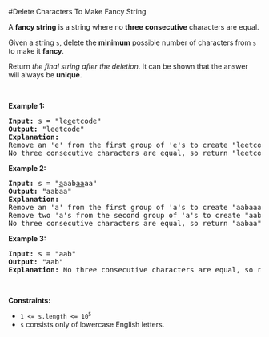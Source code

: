 #Delete Characters To Make Fancy String
<p>A <strong>fancy string</strong> is a string where no <strong>three</strong> <strong>consecutive</strong> characters are equal.</p>
<p>Given a string <code>s</code>, delete the <strong>minimum</strong> possible number of characters from <code>s</code> to make it <strong>fancy</strong>.</p>
<p>Return <em>the final string after the deletion</em>. It can be shown that the answer will always be <strong>unique</strong>.</p>
<p> </p>
<p><strong class="example">Example 1:</strong></p>
<pre><strong>Input:</strong> s = "le<u>e</u>etcode"
<strong>Output:</strong> "leetcode"
<strong>Explanation:</strong>
Remove an 'e' from the first group of 'e's to create "leetcode".
No three consecutive characters are equal, so return "leetcode".
</pre>
<p><strong class="example">Example 2:</strong></p>
<pre><strong>Input:</strong> s = "<u>a</u>aab<u>aa</u>aa"
<strong>Output:</strong> "aabaa"
<strong>Explanation:</strong>
Remove an 'a' from the first group of 'a's to create "aabaaaa".
Remove two 'a's from the second group of 'a's to create "aabaa".
No three consecutive characters are equal, so return "aabaa".
</pre>
<p><strong class="example">Example 3:</strong></p>
<pre><strong>Input:</strong> s = "aab"
<strong>Output:</strong> "aab"
<strong>Explanation:</strong> No three consecutive characters are equal, so return "aab".
</pre>
<p> </p>
<p><strong>Constraints:</strong></p>
<ul>
<li><code>1 &lt;= s.length &lt;= 10<sup>5</sup></code></li>
<li><code>s</code> consists only of lowercase English letters.</li>
</ul>
